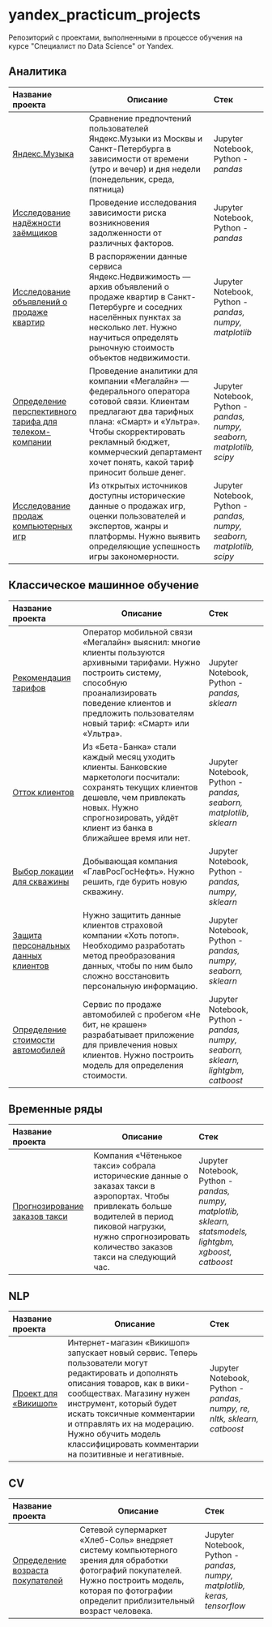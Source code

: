 # yandex_practicum_projects

Репозиторий с проектами, выполненными в процессе обучения на курсе "Специалист по Data Science" от Yandex.

## Аналитика
| Название проекта | Описание | Стек | 
| :--- | --- | :--- |
| [Яндекс.Музыка](https://clck.ru/35msC2) | Сравнение предпочтений пользователей Яндекс.Музыки из Москвы и Санкт-Петербурга в зависимости от времени (утро и вечер) и дня недели (понедельник, среда, пятница)| Jupyter Notebook, Python - *pandas* |
| [Исследование надёжности заёмщиков](https://clck.ru/35msGd) | Проведение исследования зависимости риска возникновения задолженности от различных факторов. | Jupyter Notebook, Python - *pandas* |
| [Исследование объявлений о продаже квартир](https://clck.ru/35msHp) | В распоряжении данные сервиса Яндекс.Недвижимость — архив объявлений о продаже квартир в Санкт-Петербурге и соседних населённых пунктах за несколько лет. Нужно научиться определять рыночную стоимость объектов недвижимости. | Jupyter Notebook, Python - *pandas, numpy, matplotlib* |
| [Определение перспективного тарифа для телеком-компании](https://clck.ru/35msJk) | Проведение аналитики для компании «Мегалайн» — федерального оператора сотовой связи. Клиентам предлагают два тарифных плана: «Смарт» и «Ультра». Чтобы скорректировать рекламный бюджет, коммерческий департамент хочет понять, какой тариф приносит больше денег. | Jupyter Notebook, Python - *pandas, numpy, seaborn, matplotlib, scipy* |
| [Исследование продаж компьютерных игр](https://clck.ru/35msL8) | Из открытых источников доступны исторические данные о продажах игр, оценки пользователей и экспертов, жанры и платформы. Нужно выявить определяющие успешность игры закономерности. | Jupyter Notebook, Python - *pandas, numpy, seaborn, matplotlib, scipy* |

## Классическое машинное обучение
| Название проекта | Описание | Стек | 
| :--- | --- | :--- |
| [Рекомендация тарифов](https://clck.ru/35n2Vk) | Оператор мобильной связи «Мегалайн» выяснил: многие клиенты пользуются архивными тарифами. Нужно построить систему, способную проанализировать поведение клиентов и предложить пользователям новый тариф: «Смарт» или «Ультра». | Jupyter Notebook, Python - *pandas, sklearn* |
| [Отток клиентов](https://clck.ru/35n2Xc) | Из «Бета-Банка» стали каждый месяц уходить клиенты. Банковские маркетологи посчитали: сохранять текущих клиентов дешевле, чем привлекать новых. Нужно спрогнозировать, уйдёт клиент из банка в ближайшее время или нет. | Jupyter Notebook, Python - *pandas, seaborn, matplotlib, sklearn* |
| [Выбор локации для скважины](https://clck.ru/35n2Yd) | Добывающая компания «ГлавРосГосНефть». Нужно решить, где бурить новую скважину. | Jupyter Notebook, Python - *pandas, numpy, sklearn* |
| [Защита персональных данных клиентов](https://clck.ru/35n2bY) | Нужно защитить данные клиентов страховой компании «Хоть потоп». Необходимо разработать метод преобразования данных, чтобы по ним было сложно восстановить персональную информацию. | Jupyter Notebook, Python - *pandas, numpy, seaborn, sklearn* |
| [Определение стоимости автомобилей](https://clck.ru/35n2dL) | Сервис по продаже автомобилей с пробегом «Не бит, не крашен» разрабатывает приложение для привлечения новых клиентов. Нужно построить модель для определения стоимости. | Jupyter Notebook, Python - *pandas, numpy, seaborn, sklearn, lightgbm, catboost* |

## Временные ряды
| Название проекта | Описание | Стек | 
| :--- | --- | :--- |
| [Прогнозирование заказов такси](https://clck.ru/35n2ey) | Компания «Чётенькое такси» собрала исторические данные о заказах такси в аэропортах. Чтобы привлекать больше водителей в период пиковой нагрузки, нужно спрогнозировать количество заказов такси на следующий час. | Jupyter Notebook, Python - *pandas, numpy, matplotlib, sklearn, statsmodels, lightgbm, xgboost, catboost* |

## NLP
| Название проекта | Описание | Стек | 
| :--- | --- | :--- |
| [Проект для «Викишоп»](https://clck.ru/35n2gB) | Интернет-магазин «Викишоп» запускает новый сервис. Теперь пользователи могут редактировать и дополнять описания товаров, как в вики-сообществах. Магазину нужен инструмент, который будет искать токсичные комментарии и отправлять их на модерацию. Нужно обучить модель классифицировать комментарии на позитивные и негативные. | Jupyter Notebook, Python - *pandas, numpy, re, nltk, sklearn, catboost* |

## CV
| Название проекта | Описание | Стек | 
| :--- | --- | :--- |
| [Определение возраста покупателей](https://clck.ru/35n2hc) | Сетевой супермаркет «Хлеб-Соль» внедряет систему компьютерного зрения для обработки фотографий покупателей. Нужно построить модель, которая по фотографии определит приблизительный возраст человека. | Jupyter Notebook, Python - *pandas, numpy, matplotlib, keras, tensorflow* |
